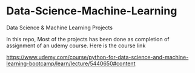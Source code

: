 # Data-Science-Machine-Learning
Data Science &amp; Machine Learning Projects

In this repo, Most of the projects has been done as completion of assignment of an udemy course. Here is the course link

https://www.udemy.com/course/python-for-data-science-and-machine-learning-bootcamp/learn/lecture/5440650#content
